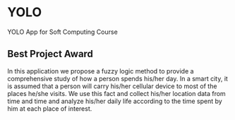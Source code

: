 # YOLO
YOLO App for Soft Computing Course

## Best Project Award

In this application we propose a fuzzy logic method to provide a comprehensive study of how a person spends his/her day. In a smart city, it is assumed that a person will carry his/her cellular device to most of the places he/she visits. We use this fact and collect his/her location data from time and time and analyze his/her daily life according to the time spent by him at each place of interest.   
